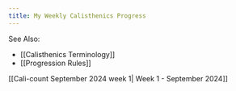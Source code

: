 ```yaml
---
title: My Weekly Calisthenics Progress
---
```

See Also:
- [[Calisthenics Terminology]]
- [[Progression Rules]]

[[Cali-count September 2024 week 1| Week 1 - September 2024]]

